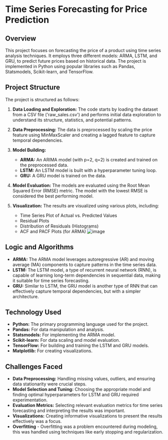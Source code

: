 # Time Series Forecasting for Price Prediction

## Overview

This project focuses on forecasting the price of a product using time series analysis techniques. It employs three different models: ARMA, LSTM, and GRU, to predict future prices based on historical data. The project is implemented in Python using popular libraries such as Pandas, Statsmodels, Scikit-learn, and TensorFlow.

## Project Structure

The project is structured as follows:

1. **Data Loading and Exploration:** The code starts by loading the dataset from a CSV file ('raw_sales.csv') and performs initial data exploration to understand its structure, statistics, and potential patterns.

2. **Data Preprocessing:** The data is preprocessed by scaling the price feature using MinMaxScaler and creating a lagged feature to capture temporal dependencies.

3. **Model Building:**
    - **ARMA:** An ARIMA model (with p=2, q=2) is created and trained on the preprocessed data.
    - **LSTM:** An LSTM model is built with a hyperparameter tuning loop.
    - **GRU:** A GRU model is trained on the data.

4. **Model Evaluation:** The models are evaluated using the Root Mean Squared Error (RMSE) metric. The model with the lowest RMSE is considered the best performing model.

5. **Visualization:** The results are visualized using various plots, including:
    - Time Series Plot of Actual vs. Predicted Values
    - Residual Plots
    - Distribution of Residuals (Histograms)
    - ACF and PACF Plots (for ARMA)
![image](https://github.com/user-attachments/assets/c3ca104f-baec-4947-8f0d-f190915078aa)

## Logic and Algorithms

- **ARMA:** The ARMA model leverages autoregressive (AR) and moving average (MA) components to capture patterns in the time series data.
- **LSTM:** The LSTM model, a type of recurrent neural network (RNN), is capable of learning long-term dependencies in sequential data, making it suitable for time series forecasting.
- **GRU:** Similar to LSTM, the GRU model is another type of RNN that can effectively capture temporal dependencies, but with a simpler architecture.

## Technology Used

- **Python:** The primary programming language used for the project.
- **Pandas:** For data manipulation and analysis.
- **Statsmodels:** For implementing the ARMA model.
- **Scikit-learn:** For data scaling and model evaluation.
- **TensorFlow:** For building and training the LSTM and GRU models.
- **Matplotlib:** For creating visualizations.

## Challenges Faced

- **Data Preprocessing:** Handling missing values, outliers, and ensuring data stationarity were crucial steps.
- **Model Selection and Tuning:** Choosing the appropriate model and finding optimal hyperparameters for LSTM and GRU required experimentation.
- **Evaluation Metrics:** Selecting relevant evaluation metrics for time series forecasting and interpreting the results was important.
- **Visualizations:** Creating informative visualizations to present the results effectively was a focus.
- **Overfitting** - Overfitting was a problem encountered during modeling, this was handled using techniques like early stopping and regularization.
